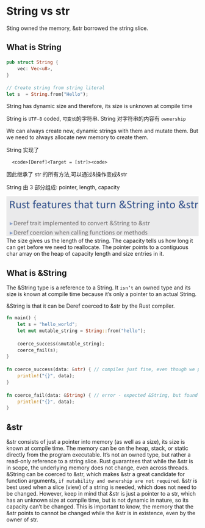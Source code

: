 # String vs str

Sting owned the memory,
&str borrowed the  string slice.

## What is String

```rust
pub struct String {
    vec: Vec<u8>,
}

// Create string from string literal
let s  = String.from("Hello");

```

String has dynamic size and therefore, its size is unknown at compile time

String is `UTF-8` coded, `可变长`的字符串. String 对字符串的内容有 `ownership`

We can always create new, dynamic strings with them and mutate them. But we need to always allocate new memory to create them.


String 实现了

```
  <code>[Deref]<Target = [str]><code>
```

因此继承了 str 的所有方法,可以通过&操作变成&str

String 由 3 部分组成: pointer, length, capacity

![](./string-str-Deref.png)
The size gives us the length of the string.
The capacity tells us how long it can get before we need to reallocate.
The pointer points to a contiguous char array on the heap of capacity length and size entries in it.

## What is &String
The &String type is a reference to a String. It `isn’t` an owned type and its size is known at compile time because it’s only a pointer to an actual String.

&String is that it can be Deref coerced to &str by the Rust compiler.

```rust
fn main() {
    let s = "hello_world";
    let mut mutable_string = String::from("hello");

    coerce_success(&mutable_string);
    coerce_fail(s);
}

fn coerce_success(data: &str) { // compiles just fine, even though we put in a &String
    println!("{}", data);
}

fn coerce_fail(data: &String) { // error - expected &String, but found &str
    println!("{}", data);
}
```

## &str
&str consists of just a pointer into memory (as well as a size), its size is known at compile time.
The memory can be on the heap, stack, or static directly from the program executable. It’s not an owned type, but rather a read-only reference to a string slice. Rust guarantees that while the &str is in scope, the underlying memory does not change, even across threads.
&String can be coerced to &str, which makes &str a great candidate for function arguments, `if mutability and ownership are not required`.
&str is best used when a slice (view) of a string is needed, which does not need to be changed. However, keep in mind that &str is just a pointer to a str, which has an unknown size at compile time, but is not dynamic in nature, so its capacity can’t be changed.
This is important to know, the memory that the &str points to cannot be changed while the &str is in existence, even by the owner of str.

